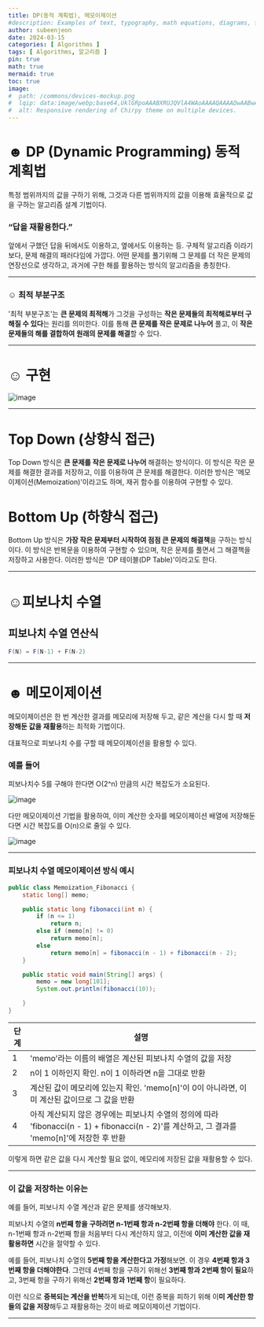 ```yaml
---
title: DP(동적 계획법), 메모이제이션
#description: Examples of text, typography, math equations, diagrams, flowcharts, pictures, videos, and more.
author: subeenjeon
date: 2024-03-15
categories: [ Algorithms ]
tags: [ Algorithms, 알고리즘 ]
pin: true
math: true
mermaid: true
toc: true
image:
#  path: /commons/devices-mockup.png
#  lqip: data:image/webp;base64,UklGRpoAAABXRUJQVlA4WAoAAAAQAAAADwAABwAAQUxQSDIAAAARL0AmbZurmr57yyIiqE8oiG0bejIYEQTgqiDA9vqnsUSI6H+oAERp2HZ65qP/VIAWAFZQOCBCAAAA8AEAnQEqEAAIAAVAfCWkAALp8sF8rgRgAP7o9FDvMCkMde9PK7euH5M1m6VWoDXf2FkP3BqV0ZYbO6NA/VFIAAAA
#  alt: Responsive rendering of Chirpy theme on multiple devices.
---
```




# ☻ DP (Dynamic Programming) 동적 계획법

특정 범위까지의 값을 구하기 위해, 그것과 다른 범위까지의 값을 이용해 효율적으로 값을 구하는 알고리즘 설계 기법이다.

### “답을 재활용한다.”

앞에서 구했던 답을 뒤에서도 이용하고, 옆에서도 이용하는 등. 구체적 알고리즘 이라기 보다, 문제 해결의 패러다임에 가깝다. 어떤 문제를 풀기위해 그 문제를 더 작은 문제의 연장선으로 생각하고, 과거에 구한 해를 활용하는 방식의 알고리즘을 총칭한다.

---

### ☺︎ 최적 부분구조

'최적 부분구조'는 **큰 문제의 최적해**가 그것을 구성하는 **작은 문제들의 최적해로부터 구해질 수 있다**는 원리를 의미한다. 이를 통해 **큰 문제를 작은 문제로 나누어** 풀고, 이 **작은 문제들의 해를 결합하여 원래의 문제를 해결**할 수 있다.

---

# ☺︎ 구현

![image](https://github.com/subeenjeonHere/subeenjeonHere.github.io/assets/145312273/188257fe-735c-4dc4-b733-c29eed87b456)

---

# Top Down (상향식 접근)

Top Down 방식은 **큰 문제를 작은 문제로 나누어** 해결하는 방식이다. 이 방식은 작은 문제를 해결한 결과를 저장하고, 이를 이용하여 큰 문제를 해결한다. 이러한 방식은 '메모이제이션(Memoization)'이라고도 하며, 재귀 함수를 이용하여 구현할 수 있다.

# Bottom Up (하향식 접근)

Bottom Up 방식은 **가장 작은 문제부터 시작하여 점점 큰 문제의 해결책**을 구하는 방식이다. 이 방식은 반복문을 이용하여 구현할 수 있으며, 작은 문제를 풀면서 그 해결책을 저장하고 사용한다. 이러한 방식은 'DP 테이블(DP Table)'이라고도 한다.

---

# ☺︎피보나치 수열

## 피보나치 수열 연산식

```java
F(N) = F(N-1) + F(N-2)
```

---

# ☻ 메모이제이션

메모이제이션은 한 번 계산한 결과를 메모리에 저장해 두고, 같은 계산을 다시 할 때 **저장해둔 값을 재활용**하는 최적화 기법이다.

대표적으로 피보나치 수를 구할 때 메모이제이션을 활용할 수 있다.

### 예를 들어

피보나치수 5를 구해야 한다면 O(2^n) 만큼의 시간 복잡도가 소요된다.

![image](https://github.com/subeenjeonHere/subeenjeonHere.github.io/assets/145312273/554025a1-6d76-4e98-bdb5-655e2a8ffc40)


다만 메모이제이션 기법을 활용하여, 이미 계산한 숫자를 메모이제이션 배열에 저장해둔다면 시간 복잡도를 O(n)으로 줄일 수 있다.

![image](https://github.com/subeenjeonHere/subeenjeonHere.github.io/assets/145312273/d07a661a-2849-4811-bac7-21ac6fa77738)

---

### 피보나치 수열 메모이제이션 방식 예시 


```java
public class Memoization_Fibonacci {
    static long[] memo;

    public static long fibonacci(int n) {
        if (n <= 1)
            return n;
        else if (memo[n] != 0)
            return memo[n];
        else
            return memo[n] = fibonacci(n - 1) + fibonacci(n - 2);
    }

    public static void main(String[] args) {
        memo = new long[101];
        System.out.println(fibonacci(10));

    }
}
```

| 단계 | 설명                                                                                                     |
|----|--------------------------------------------------------------------------------------------------------|
| 1  | 'memo'라는 이름의 배열은 계산된 피보나치 수열의 값을 저장                                                                    |
| 2  | n이 1 이하인지 확인. n이 1 이하라면 n을 그대로 반환                                                                      |
| 3  | 계산된 값이 메모리에 있는지 확인. 'memo[n]'이 0이 아니라면, 이미 계산된 값이므로 그 값을 반환                                            |
| 4  | 아직 계산되지 않은 경우에는 피보나치 수열의 정의에 따라 'fibonacci(n - 1) + fibonacci(n - 2)'를 계산하고, 그 결과를 'memo[n]'에 저장한 후 반환 |

이렇게 하면 같은 값을 다시 계산할 필요 없이, 메모리에 저장된 값을 재활용할 수 있다.

---

### 이 값을 저장하는 이유는

예를 들어, 피보나치 수열 계산과 같은 문제를 생각해보자.

피보나치 수열의 **n번째 항을 구하려면 n-1번째 항과 n-2번째 항을 더해야** 한다. 이 때, n-1번째 항과 n-2번째 항을 처음부터 다시 계산하지 않고, 이전에 **이미 계산한 값을 재활용하면** 시간을 절약할 수 있다.

예를 들어, 피보나치 수열의 **5번째 항을 계산한다고 가정**해보면. 이 경우 **4번째 항과 3번째 항을 더해야한다**. 그런데 4번째 항을 구하기 위해선 **3번째 항과 2번째 항이 필요**하고, 3번째 항을 구하기 위해선 **2번째 항과 1번째 항**이 필요하다.

이런 식으로 **중복되는 계산을 반복**하게 되는데, 이런 중복을 피하기 위해 이**미 계산한 항들의 값을 저장**해두고 재활용하는 것이 바로 메모이제이션 기법이다.

---
